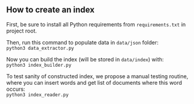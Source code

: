 ## How to create an index

First, be sure to install all Python requirements from `requirements.txt` in project root.

Then, run this command to populate data in `data/json` folder:  
`python3 data_extractor.py`

Now you can build the index (will be stored in `data/index`) with:  
`python3 index_builder.py`

To test sanity of constructed index, we propose a manual testing routine, 
where you can insert words and get list of documents where this word occurs:  
`python3 index_reader.py`

